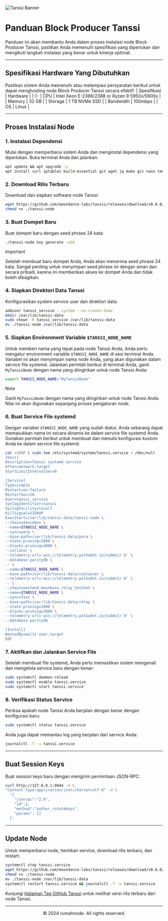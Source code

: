 ![Tanssi Banner](https://github.com/BlockchainsHub/Testnet/assets/77204008/dc2ec5eb-0d98-4e99-8254-9438ad7294fc)

# Panduan Block Producer Tanssi
Panduan ini akan membantu Anda dalam proses instalasi node Block Producer Tanssi, pastikan Anda memenuhi spesifikasi yang diperlukan dan mengikuti langkah instalasi yang benar untuk kinerja optimal.

-----------------------------------------------------------------

## Spesifikasi Hardware Yang Dibutuhkan
Pastikan sistem Anda memenuhi atau melampaui persyaratan berikut untuk dapat menghosting node Block Producer Tanssi secara efektif:
| Spesifikasi | Hardware |
|-|-
| CPU | Intel Xeon E-2386/2388 or Ryzen 9 5950x/5900x |
| Memory | 32 GB |
| Storage | 1 TB NVMe SSD |
| Bandwidth | 100mbps |
| OS | Linux |

-----------------------------------------------------------------

## Proses Instalasi Node
### 1. Instalasi Dependensi
Mulai dengan memperbarui sistem Anda dan menginstal dependensi yang diperlukan. Buka terminal Anda dan jalankan:
```bash
apt update && apt upgrade -y
apt install curl iptables build-essential git wget jq make gcc nano tmux htop nvme-cli pkg-config libssl-dev libleveldb-dev libgmp3-dev tar clang bsdmainutils ncdu unzip llvm libudev-dev make protobuf-compiler -y
```

### 2. Download Rilis Terbaru
Download dan siapkan software node Tanssi:
```bash
wget https://github.com/moondance-labs/tanssi/releases/download/v0.6.0/tanssi-node && \
chmod +x ./tanssi-node
```

### 3. Buat Dompet Baru
Buat dompet baru dengan seed phrase 24 kata:
```bash
./tanssi-node key generate -w24
```

> [!IMPORTANT]
> Setelah membuat baru dompet Anda, Anda akan menerima seed phrase 24 kata. Sangat penting untuk menyimpan seed phrase ini dengan aman dan secara pribadi, karena ini memberikan akses ke dompet Anda dan tidak boleh dibagikan.

### 4. Siapkan Direktori Data Tanssi
Konfigurasikan system service user dan direktori data:
```bash
adduser tanssi_service --system --no-create-home
mkdir /var/lib/tanssi-data
sudo chown -R tanssi_service /var/lib/tanssi-data
mv ./tanssi-node /var/lib/tanssi-data
```

### 5. Siapkan Environment Variable `$TANSSI_NODE_NAME`
Untuk memberi nama yang tepat pada node Tanssi Anda, Anda perlu mengatur environment variable `$TANSSI_NODE_NAME` di sesi terminal Anda. Variabel ini akan menyimpan nama node Anda, yang akan digunakan dalam service file systemd. Jalankan perintah berikut di terminal Anda, ganti `MyTanssiNode` dengan nama yang diinginkan untuk node Tanssi Anda:
```bash
export TANSSI_NODE_NAME="MyTanssiNode"
```

> [!NOTE]
> Ganti `MyTanssiNode` dengan nama yang diinginkan untuk node Tanssi Anda. Nilai ini akan digunakan sepanjang proses pengaturan node.

### 6. Buat Service File systemd
Dengan variabel `$TANSSI_NODE_NAME` yang sudah diatur, Anda sekarang dapat memasukkan nama ini secara dinamis ke dalam service file systemd Anda. Gunakan perintah berikut untuk membuat dan menulis konfigurasi kustom Anda ke dalam service file systemd:
```bash
cat <<EOF | sudo tee /etc/systemd/system/tanssi.service > /dev/null
[Unit]
Description=Tanssi systemd service
After=network.target
StartLimitIntervalSec=0

[Service]
Type=simple
Restart=on-failure
RestartSec=10
User=tanssi_service
SyslogIdentifier=tanssi
SyslogFacility=local7
KillSignal=SIGHUP
ExecStart=/var/lib/tanssi-data/tanssi-node \
--chain=dancebox \
--name=$TANSSI_NODE_NAME \
--sync=warp \
--base-path=/var/lib/tanssi-data/para \
--state-pruning=2000 \
--blocks-pruning=2000 \
--collator \
--telemetry-url='wss://telemetry.polkadot.io/submit/ 0' \
--database paritydb \
-- \
--name=$TANSSI_NODE_NAME \
--base-path=/var/lib/tanssi-data/container \
--telemetry-url='wss://telemetry.polkadot.io/submit/ 0' \
-- \
--chain=westend_moonbase_relay_testnet \
--name=$TANSSI_NODE_NAME \
--sync=fast \
--base-path=/var/lib/tanssi-data/relay \
--state-pruning=2000 \
--blocks-pruning=2000 \
--telemetry-url='wss://telemetry.polkadot.io/submit/ 0' \
--database paritydb

[Install]
WantedBy=multi-user.target
EOF
```

### 7. Aktifkan dan Jalankan Service File
Setelah membuat file systemd, Anda perlu memastikan sistem mengenali dan mengelola service baru dengan benar:
```bash
sudo systemctl daemon-reload
sudo systemctl enable tanssi.service
sudo systemctl start tanssi.service
```

### 8. Verifikasi Status Service
Periksa apakah node Tanssi Anda berjalan dengan benar dengan konfigurasi baru:
```bash
sudo systemctl status tanssi.service
```

Anda juga dapat memantau log yang berjalan dari service Anda:
```bash
journalctl -f -u tanssi.service
```

-----------------------------------------------------------------

## Buat Session Keys
Buat session keys baru dengan mengirim permintaan JSON-RPC:
```bash
curl http://127.0.0.1:9944 -H \
"Content-Type:application/json;charset=utf-8" -d \
  '{
    "jsonrpc":"2.0",
    "id":1,
    "method":"author_rotateKeys",
    "params": []
  }'
```

-----------------------------------------------------------------

## Update Node
Untuk memperbarui node, hentikan service, download rilis terbaru, dan restart:
```bash
systemctl stop tanssi.service
wget https://github.com/moondance-labs/tanssi/releases/download/v0.6.0/tanssi-node && \
chmod +x ./tanssi-node
mv ./tanssi-node /var/lib/tanssi-data
systemctl restart tanssi.service && journalctl -f -u tanssi.service
```

Kunjungi [Halaman Tag GitHub Tanssi](https://github.com/moondance-labs/tanssi/tags) untuk melihat versi rilis terbaru dari node Tanssi.

-----------------------------------------------------------------

<p align="center">
  &copy; 2024 rumahnode. All rights reserved.
</p>